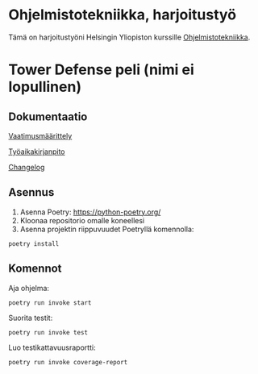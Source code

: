 # Ohjelmistotekniikka, harjoitustyö 

Tämä on harjoitustyöni Helsingin Yliopiston kurssille [Ohjelmistotekniikka](https://ohjelmistotekniikka-hy.github.io/).

# Tower Defense peli (nimi ei lopullinen)


## Dokumentaatio

[Vaatimusmäärittely](dokumentaatio/vaatimusmaarittely.md)

[Työaikakirjanpito](dokumentaatio/tyoaikakirjanpito.md)

[Changelog](dokumentaatio/changelog.md)

## Asennus

1. Asenna Poetry: https://python-poetry.org/
2. Kloonaa repositorio omalle koneellesi
3. Asenna projektin riippuvuudet Poetryllä komennolla:
```
poetry install
```

## Komennot

Aja ohjelma:
```
poetry run invoke start
```
Suorita testit:
```
poetry run invoke test
```
Luo testikattavuusraportti:
```
poetry run invoke coverage-report
```
